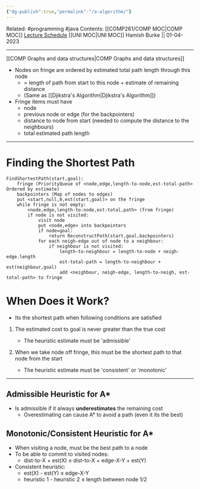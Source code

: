 ```yaml
---
{"dg-publish":true,"permalink":"/a-algorithm/"}
---
```


Related: #programming #java 
Contents: [[COMP261/COMP MOC\|COMP MOC]]
[Lecture Schedule](https://ecs.wgtn.ac.nz/Courses/COMP261_2023T1/LectureSchedule)
[[UNI MOC\|UNI MOC]]
Hamish Burke || 01-04-2023
***

[[COMP Graphs and data structures\|COMP Graphs and data structures]]


- Nodes on fringe are ordered by estimated total path length through this node
	- = length of path from start to this node + estimate of remaining distance
	- (Same as [[Djikstra's Algorithm\|Djikstra's Algorithm]])
- Fringe items must have
	- node
	- previous node or edge (for the backpointers)
	- distance to node from start (needed to compute the distance to the neighbours)
	- total estimated path length


***

# Finding the Shortest Path

```
FindShortestPath(start,goal):
	fringe (PriorityQueue of <node,edge,length-to-node,est-total-path> Ordered by estimate)
	backpointers (Map of nodes to edges)
	put <start,null,0,est(start,goal)> on the fringe
	while fringe is not empty:
		<node,edge,length-to-node,est-total,path> (from fringe)
		if node is not visited:
			visit node
			put <node,edge> into backpointers
			if node=goal:
				return ReconstructPath(start,goal,backpointers)
			for each neigh-edge out of node to a neighbour:
				if neighbour is not visited:
					length-to-neighbour = length-to-node + neigh-edge.length
					est-total-path = length-to-neighbour + est(neighbour,goal)
					add <neighbour, neigh-edge, length-to-neigh, est-total-path> to fringe

```

# When Does it Work?

- Its the shortest path when following conditions are satisfied

1.  The estimated cost to goal is never greater than the true cost
	- The heuristic estimate must be 'admissible'

2. When we take node off fringe, this must be the shortest path to that node from the start
	- The heuristic estimate must be 'consistent' or 'monotonic'



***

## Admissible Heuristic for A*

- Is admissible if it always **underestimates** the remaining cost
	- Overestimating can cause A* to avoid a path (even it its the best)

## Monotonic/Consistent Heuristic for A*

- When visiting a node, must be the best path to a node
- To be able to commit to visited nodes:
	- dist-to-X + est(X) ≤ dist-to-X + edge-X-Y + est(Y)
- Consistent heuristic:
	- est(X) - est(Y) ≤ edge-X-Y
	- heuristic 1 - heuristic 2 ≤ length between node 1/2




